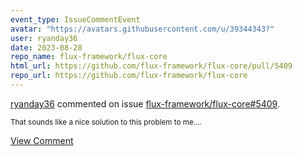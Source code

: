 ```yaml
---
event_type: IssueCommentEvent
avatar: "https://avatars.githubusercontent.com/u/39344343?"
user: ryanday36
date: 2023-08-28
repo_name: flux-framework/flux-core
html_url: https://github.com/flux-framework/flux-core/pull/5409
repo_url: https://github.com/flux-framework/flux-core
---
```


<a href='https://github.com/ryanday36' target='_blank'>ryanday36</a> commented on issue <a href='https://github.com/flux-framework/flux-core/pull/5409' target='_blank'>flux-framework/flux-core#5409</a>.

<small>That sounds like a nice solution to this problem to me....</small>

<a href='https://github.com/flux-framework/flux-core/pull/5409' target='_blank'>View Comment</a>